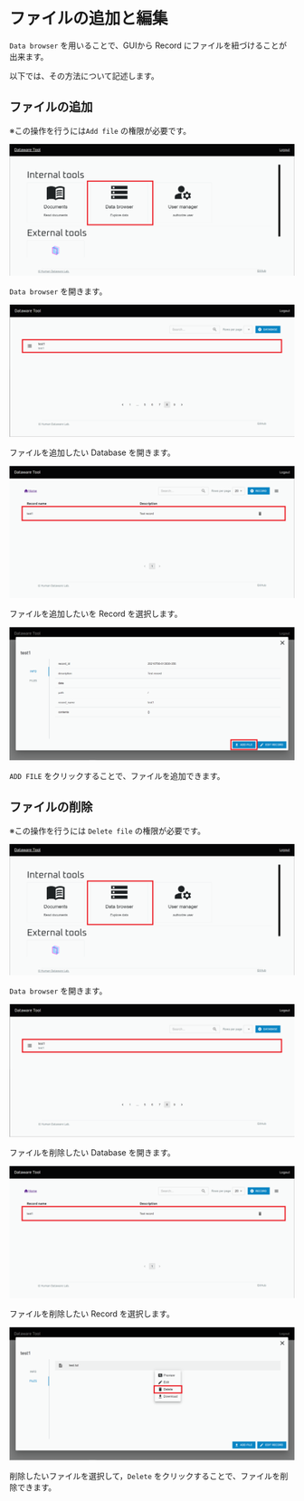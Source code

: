 # ファイルの追加と編集

`Data browser` を用いることで、GUIから Record にファイルを紐づけることが出来ます。

以下では、その方法について記述します。

## ファイルの追加

※この操作を行うには`Add file` の権限が必要です。

![](<../../../.gitbook/assets/image (23).png>)

`Data browser` を開きます。

![](../../../.gitbook/assets/Add-record-click-database.png)

ファイルを追加したい Database を開きます。

![](<../../../.gitbook/assets/Edit-record-click-record (1).png>)

ファイルを追加したいを Record を選択します。

![](../../../.gitbook/assets/Edit-record-start-adding-file.png)

`ADD FILE` をクリックすることで、ファイルを追加できます。

## ファイルの削除

※この操作を行うには `Delete file` の権限が必要です。

![](<../../../.gitbook/assets/image (23).png>)

`Data browser` を開きます。

![](../../../.gitbook/assets/Add-record-click-database.png)

ファイルを削除したい Database を開きます。

![](<../../../.gitbook/assets/Edit-record-click-record (1).png>)

ファイルを削除したい Record を選択します。

![](../../../.gitbook/assets/Delete-file-delete-file.png)

削除したいファイルを選択して，`Delete` をクリックすることで、ファイルを削除できます。
